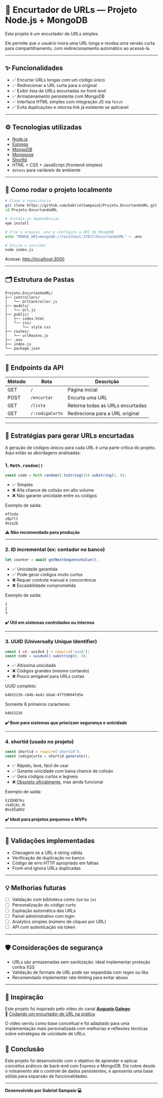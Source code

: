 
# 🔗 Encurtador de URLs — Projeto Node.js + MongoDB

Este projeto é um encurtador de URLs simples

Ele permite que o usuário insira uma URL longa e receba uma versão curta para compartilhamento, com redirecionamento automático ao acessá-la.

---

## ✨ Funcionalidades

- ✅ Encurtar URLs longas com um código único
- ✅ Redirecionar a URL curta para a original
- ✅ Exibir lista de URLs encurtadas no front-end
- ✅ Armazenamento persistente com MongoDB
- ✅ Interface HTML simples com integração JS via `fetch`
- ✅ Evita duplicações e retorna link já existente se aplicável

---

## ⚙️ Tecnologias utilizadas

- [Node.js](https://nodejs.org/)
- [Express](https://expressjs.com/)
- [MongoDB](https://www.mongodb.com/)
- [Mongoose](https://mongoosejs.com/)
- [ShortId](https://www.npmjs.com/package/shortid)
- HTML + CSS + JavaScript (frontend simples)
- `dotenv` para variáveis de ambiente

---

## 🚀 Como rodar o projeto localmente

```bash
# Clone o repositório
git clone https://github.com/GabrielSampaioS/Projeto.EncurtandoURL.git
cd Projeto.EncurtandoURL

# Instale as dependências
npm install

# Crie o arquivo .env e configure a URI do MongoDB
echo "MONGO_URI=mongodb://localhost:27017/EncurtandoURL" > .env

# Inicie o servidor
node index.js
```

Acesse: [http://localhost:3000](http://localhost:3000)

---

## 🗂️ Estrutura de Pastas

```
Projeto.EncurtandoURL/
├── controllers/
│   └── UrlController.js
├── models/
│   └── Url.js
├── public/
│   ├── index.html
│   └── css/
│       └── style.css
├── routes/
│   └── urlRoutes.js
├── .env
├── index.js
└── package.json
```

---

## 📌 Endpoints da API

| Método | Rota             | Descrição                             |
|--------|------------------|----------------------------------------|
| GET    | `/`              | Página inicial                         |
| POST   | `/encurtar`      | Encurta uma URL                        |
| GET    | `/lista`         | Retorna todas as URLs encurtadas       |
| GET    | `/:codigoCurto`  | Redireciona para a URL original        |

---

## 🧠 Estratégias para gerar URLs encurtadas

A geração de códigos únicos para cada URL é uma parte crítica do projeto. Aqui estão as abordagens analisadas:

### 1. `Math.random()`

```js
const code = Math.random().toString(36).substring(2, 8);
```

- ✅ Simples
- ❌ Alta chance de colisão em alto volume
- ❌ Não garante unicidade entre os códigos

Exemplo de saida: 

```cmd
4f3sda
z8p7lt
9k1a2b
```

**⚠️ Não recomendado para produção**

---

### 2. **ID incremental (ex: contador no banco)**

```js
let counter = await getNextSequenceValue();
```

- ✅ Unicidade garantida
- ✅ Pode gerar códigos muito curtos
- ❌ Requer controle manual e concorrência
- ❌ Escalabilidade comprometida

Exemplo de saida: 
```cmd
1
2
3
```

**✔️ Útil em sistemas controlados ou internos**

---

### 3. **UUID (Universally Unique Identifier)**

```js
const { v4: uuidv4 } = require('uuid');
const code = uuidv4().substring(0, 8);
```

- ✅ Altíssima unicidade
- ❌ Códigos grandes (mesmo cortando)
- ❌ Pouco amigável para URLs curtas

UUID completo: 
```cmd
b4b52226-c84b-4e41-bba6-4f759894fd5e
```

Somente 8 primeiros caracteres:
```cmd
b4b52226
```

**✔️ Bom para sistemas que priorizam segurança e unicidade**

---

### 4. **shortid (usado no projeto)**

```js
const shortid = require('shortid');
const codigoCurto = shortid.generate();
```

- ✅ Rápido, leve, fácil de usar
- ✅ Garante unicidade com baixa chance de colisão
- ✅ Gera códigos curtos e legíveis
- ❌ [Obsoleto oficialmente](https://github.com/dylang/shortid/issues/133), mas ainda funcional

Exemplo de saida: 
```cmd
S1Z89D7kz
rk4DjkL-M
BksQ5qD0Z
```


**✔️ Ideal para projetos pequenos e MVPs**

---

## 🧪 Validações implementadas

- Checagem se a URL é string válida
- Verificação de duplicação no banco
- Código de erro HTTP apropriado em falhas
- Front-end ignora URLs duplicadas

---

## 💡 Melhorias futuras

- [ ] Validação com biblioteca como `Zod` ou `Joi`
- [ ] Personalização do código curto
- [ ] Expiração automática das URLs
- [ ] Painel administrativo com login
- [ ] Analytics simples (número de cliques por URL)
- [ ] API com autenticação via token

---

## 🛡️ Considerações de segurança

- URLs são armazenadas sem sanitização: ideal implementar proteção contra XSS
- Validação de formato de URL pode ser expandida com regex ou libs
- Recomendado implementar rate limiting para evitar abuso

---

## 🎥 Inspiração 
Este projeto foi inspirado pelo vídeo do canal **[Augusto Galego](https://www.youtube.com/@GutoGalego)**:  
🔗 [Codando um encurtador de URL na prática](https://youtu.be/gHfpFFA3zIQ)


O vídeo serviu como base conceitual e foi adaptado para uma implementação mais personalizada com melhorias e reflexões técnicas sobre estratégias de unicidade de URLs.


## 🙌 Conclusão

Este projeto foi desenvolvido com o objetivo de aprender e aplicar conceitos práticos de back-end com Express e MongoDB. Ele cobre desde o roteamento até o controle de dados persistentes, e apresenta uma base sólida para expansão de funcionalidades.

---

**Desenvolvido por Gabriel Sampaio 💻**
